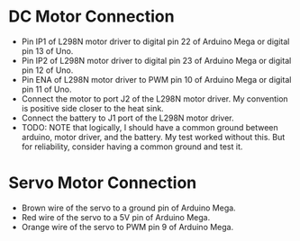 # DC Motor Connection
- Pin IP1 of L298N motor driver to digital pin 22 of Arduino Mega or digital pin 13 of Uno.
- Pin IP2 of L298N motor driver to digital pin 23 of Arduino Mega or digital pin 12 of Uno.
- Pin ENA of L298N motor driver to PWM pin 10 of Arduino Mega or digital pin 11 of Uno.
- Connect the motor to port J2 of the L298N motor driver. My convention is positive side closer to the heat sink.
- Connect the battery to J1 port of the L298N motor driver.
- TODO: NOTE that logically, I should have a common ground between arduino, motor driver, and the battery. My test worked without this. But for reliability, consider having a common ground and test it. 

# Servo Motor Connection
- Brown wire of the servo to a ground pin of Arduino Mega.
- Red wire of the servo to a 5V pin of Arduino Mega.
- Orange wire of the servo to PWM pin 9 of Arduino Mega.